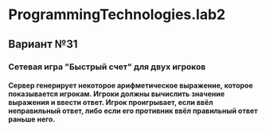 # ProgrammingTechnologies.lab2
## Вариант №31 
### Сетевая игра "Быстрый счет" для двух игроков 
#### Сервер генерирует некоторое арифметическое выражение, которое показывается игрокам. Игроки должны вычислить значение выражения и ввести ответ. Игрок проигрывает, если ввёл неправильный ответ, либо если его противник ввёл правильный ответ раньше него.
